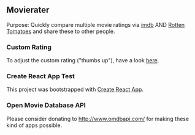 ## Movierater
Purpose: Quickly compare multiple movie ratings  via [imdb](http://www.imdb.com/) AND [Rotten Tomatoes](https://www.rottentomatoes.com/) and share these to other people.

### Custom Rating
To adjust the custom rating ("thumbs up"), have a look [here](src/customRating.js).

### Create React App Test

This project was bootstrapped with [Create React App](https://github.com/facebookincubator/create-react-app).

### Open Movie Database API
Please consider donating to http://www.omdbapi.com/ for making these kind of apps possible.

